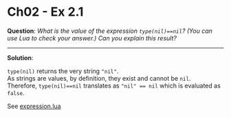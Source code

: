 Ch02 - Ex 2.1
============

**Question**: *What is the value of the expression `type(nil)==nil`? (You can
use Lua to check your answer.) Can you explain this result?*

------------

**Solution**:

`type(nil)` returns the very string `"nil"`.<br>
As strings are values, by definition, they exist and cannot be `nil`.<br>
Therefore, `type(nil)==nil` translates as `"nil" == nil` which is evaluated as `false`.

See [expression.lua](expression.lua)